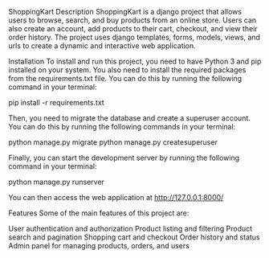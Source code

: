 ShoppingKart
Description
ShoppingKart is a django project that allows users to browse, search, and buy products from an online store. Users can also create an account, add products to their cart, checkout, and view their order history. The project uses django templates, forms, models, views, and urls to create a dynamic and interactive web application.

Installation
To install and run this project, you need to have Python 3 and pip installed on your system. You also need to install the required packages from the requirements.txt file. You can do this by running the following command in your terminal:

pip install -r requirements.txt

Then, you need to migrate the database and create a superuser account. You can do this by running the following commands in your terminal:

python manage.py migrate
python manage.py createsuperuser

Finally, you can start the development server by running the following command in your terminal:

python manage.py runserver

You can then access the web application at http://127.0.0.1:8000/

Features
Some of the main features of this project are:

User authentication and authorization
Product listing and filtering
Product search and pagination
Shopping cart and checkout
Order history and status
Admin panel for managing products, orders, and users

